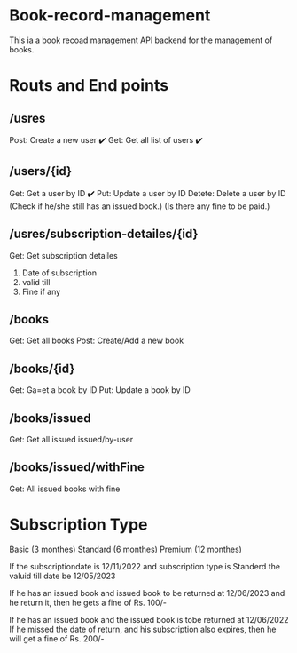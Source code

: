 # Book-record-management

This ia a book recoad management API backend for the management of books.

# Routs and End points

## /usres
Post: Create a new user ✔️
Get: Get all list of users ✔️

## /users/{id}
Get: Get a user by ID ✔️
Put: Update a user by ID
Detete: Delete a user by ID (Check if he/she still has an issued book.) (Is there any fine to be paid.)

## /usres/subscription-detailes/{id}
Get: Get subscription detailes
1. Date of subscription
2. valid till
3. Fine if any

## /books
Get: Get all books
Post: Create/Add a new book

## /books/{id}
Get: Ga=et a book by ID
Put: Update a book by ID

## /books/issued
Get: Get all issued issued/by-user

## /books/issued/withFine
Get: All issued books with fine

# Subscription Type
Basic (3 monthes)
Standard (6 monthes)
Premium (12 monthes)

If the subscriptiondate is 12/11/2022 and subscription type is Standerd the valuid till date be 12/05/2023

If he has an issued book and issued book to be returned at 12/06/2023 and he return it, then he gets a fine of Rs. 100/-

If he has an issued book and the issued book is tobe returned at 12/06/2022
If he missed the date of return, and his subscription also expires, then he will get a fine of Rs. 200/-